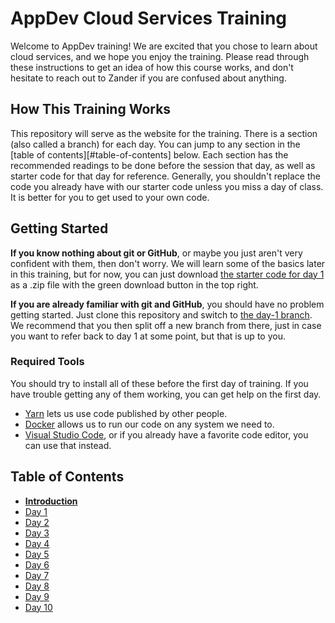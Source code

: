 # AppDev Cloud Services Training

Welcome to AppDev training! We are excited that you chose to learn about cloud
services, and we hope you enjoy the training. Please read through these
instructions to get an idea of how this course works, and don't hesitate to
reach out to Zander if you are confused about anything.

## How This Training Works

This repository will serve as the website for the training. There is a section
(also called a branch) for each day. You can jump to any section in the [table
of contents][#table-of-contents] below. Each section has the recommended
readings to be done before the session that day, as well as starter code for
that day for reference. Generally, you shouldn't replace the code you already
have with our starter code unless you miss a day of class. It is better for you
to get used to your own code.

## Getting Started

**If you know nothing about git or GitHub**, or maybe you just aren't very
confident with them, then don't worry. We will learn some of the basics later in
this training, but for now, you can just download [the starter code for day
1][day1] as a .zip file with the green download button in the top right.

**If you are already familiar with git and GitHub**, you should have no problem
getting started. Just clone this repository and switch to [the day-1
branch][day1]. We recommend that you then split off a new branch from there,
just in case you want to refer back to day 1 at some point, but that is up to
you.

### Required Tools

You should try to install all of these before the first day of training. If you
have trouble getting any of them working, you can get help on the first day.

* [Yarn](https://yarnpkg.com/en/docs/install) lets us use code published by
  other people.
* [Docker](https://www.docker.com/community-edition) allows us to run our code
  on any system we need to.
* [Visual Studio Code](https://code.visualstudio.com/download), or if you
  already have a favorite code editor, you can use that instead.

## Table of Contents

* [**Introduction**][intro]
* [Day 1][day1]
* [Day 2][day2]
* [Day 3][day3]
* [Day 4][day4]
* [Day 5][day5]
* [Day 6][day6]
* [Day 7][day7]
* [Day 8][day8]
* [Day 9][day9]
* [Day 10][day10]

[intro]: https://github.com/GrinnellAppDev/cloud-services-training
[day1]: https://github.com/GrinnellAppDev/cloud-services-training/tree/day-01
[day2]: https://github.com/GrinnellAppDev/cloud-services-training/tree/day-02
[day3]: https://github.com/GrinnellAppDev/cloud-services-training/tree/day-03
[day4]: https://github.com/GrinnellAppDev/cloud-services-training/tree/day-04
[day5]: https://github.com/GrinnellAppDev/cloud-services-training/tree/day-05
[day6]: https://github.com/GrinnellAppDev/cloud-services-training/tree/day-06
[day7]: https://github.com/GrinnellAppDev/cloud-services-training/tree/day-07
[day8]: https://github.com/GrinnellAppDev/cloud-services-training/tree/day-08
[day9]: https://github.com/GrinnellAppDev/cloud-services-training/tree/day-09
[day10]: https://github.com/GrinnellAppDev/cloud-services-training/tree/day-10
